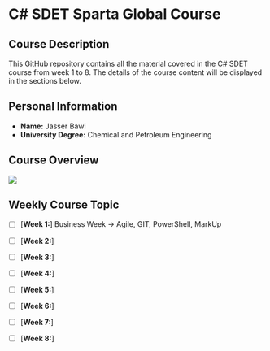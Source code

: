 # C# SDET Sparta Global Course
## Course Description
This GitHub repository contains all the material covered in the C# SDET course from week 1 to 8. The details of the course content will be displayed in the sections below.

## Personal Information
- **Name:** Jasser Bawi
- **University Degree:** Chemical and Petroleum Engineering

## Course Overview

<img src="https://customerspartaglobal--c.documentforce.com/sfc/dist/version/renditionDownload?rendition=SVGZ&versionId=0683Y00000KXyoA&operationContext=DELIVERY&contentId=05T3Y00001AA0hD&page=0&d=/a/3Y000000Qpog/jQdwqE_u2ThhydePVzcyNUzHKxjlqIb_9ldLM1ctStI&oid=00D1t000000wJJg&dpt=null&viewId=">



## Weekly Course Topic	

 - [ ] [**Week 1:**] Business Week -> Agile, GIT, PowerShell, MarkUp
 - [ ] [**Week 2:**] 
 - [ ] [**Week 3:**] 
 - [ ] [**Week 4:**] 
 - [ ] [**Week 5:**] 
 - [ ] [**Week 6:**] 
 - [ ] [**Week 7:**] 
 - [ ] [**Week 8:**] 

